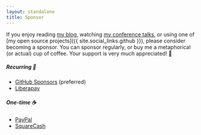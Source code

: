 ```yaml
---
layout: standalone
title: Sponsor
---
```


If you enjoy reading [my blog](/blog), watching [my conference talks](/speaking), or using one of [my open source projects]({{ site.social_links.github }}), please consider becoming a sponsor.
You can sponsor regularly, or buy me a metaphorical (or actual) cup of coffee.
Your support is very much appreciated! 🙌

##### Recurring 📆

- [GitHub Sponsors](https://github.com/sponsors/donaldboulton) (preferred)
- [Liberapay](https://liberapay.com/dwb/)

##### One-time ☕️

- [PayPal](https://www.paypal.me/donaldboulton)
- [SquareCash](https://cash.app/$donaldboulton)
